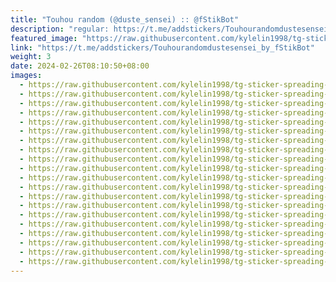 ```yaml
---
title: "Touhou random (@duste_sensei) :: @fStikBot"
description: "regular: https://t.me/addstickers/Touhourandomdustesensei_by_fStikBot"
featured_image: "https://raw.githubusercontent.com/kylelin1998/tg-sticker-spreading-worldwide-images/main/img/ad059190-adc9-4f0e-b034-14be743815e3.jpg"
link: "https://t.me/addstickers/Touhourandomdustesensei_by_fStikBot"
weight: 3
date: 2024-02-26T08:10:50+08:00
images:
  - https://raw.githubusercontent.com/kylelin1998/tg-sticker-spreading-worldwide-images/main/img/ad059190-adc9-4f0e-b034-14be743815e3.jpg
  - https://raw.githubusercontent.com/kylelin1998/tg-sticker-spreading-worldwide-images/main/img/151c93a7-7ecc-4a8e-9178-c83611035995.jpg
  - https://raw.githubusercontent.com/kylelin1998/tg-sticker-spreading-worldwide-images/main/img/49f22412-e7ff-474c-83ca-612e46043b95.jpg
  - https://raw.githubusercontent.com/kylelin1998/tg-sticker-spreading-worldwide-images/main/img/a8628674-3b71-4b00-bd76-b530bfcdd04e.jpg
  - https://raw.githubusercontent.com/kylelin1998/tg-sticker-spreading-worldwide-images/main/img/532a0c92-b53d-48cc-8fca-aea9e2379d53.jpg
  - https://raw.githubusercontent.com/kylelin1998/tg-sticker-spreading-worldwide-images/main/img/5b9801ee-4920-4e6b-bc22-f45efb9aae1e.jpg
  - https://raw.githubusercontent.com/kylelin1998/tg-sticker-spreading-worldwide-images/main/img/4017cb7d-bbf3-46e4-8af8-52bc8ba6f996.jpg
  - https://raw.githubusercontent.com/kylelin1998/tg-sticker-spreading-worldwide-images/main/img/7500f044-e51f-4a52-98f6-adc4e13cc2b7.jpg
  - https://raw.githubusercontent.com/kylelin1998/tg-sticker-spreading-worldwide-images/main/img/ef53000f-db89-4dc0-9581-cbe2934797e1.jpg
  - https://raw.githubusercontent.com/kylelin1998/tg-sticker-spreading-worldwide-images/main/img/9081984e-6fb1-4906-872a-4a304af14848.jpg
  - https://raw.githubusercontent.com/kylelin1998/tg-sticker-spreading-worldwide-images/main/img/9cb851e4-54f1-4e90-83ce-82d42af94eaf.jpg
  - https://raw.githubusercontent.com/kylelin1998/tg-sticker-spreading-worldwide-images/main/img/d2367d40-6434-4d61-b3d2-90e8b4e74c61.jpg
  - https://raw.githubusercontent.com/kylelin1998/tg-sticker-spreading-worldwide-images/main/img/05983227-667a-44fc-88f6-eb9a3e58d9d4.jpg
  - https://raw.githubusercontent.com/kylelin1998/tg-sticker-spreading-worldwide-images/main/img/b83f9ca4-87fd-4643-a054-c58a2835546e.jpg
  - https://raw.githubusercontent.com/kylelin1998/tg-sticker-spreading-worldwide-images/main/img/b161856d-0350-42ef-b224-cba7f69baa5b.jpg
  - https://raw.githubusercontent.com/kylelin1998/tg-sticker-spreading-worldwide-images/main/img/19beda53-a9ec-4890-bf4c-cfeebc34347c.jpg
  - https://raw.githubusercontent.com/kylelin1998/tg-sticker-spreading-worldwide-images/main/img/25231106-fc6c-4bdc-9d71-21d63a51c26a.jpg
  - https://raw.githubusercontent.com/kylelin1998/tg-sticker-spreading-worldwide-images/main/img/7e6c9cf3-5530-4cc0-96c5-d800bb8da5cb.jpg
  - https://raw.githubusercontent.com/kylelin1998/tg-sticker-spreading-worldwide-images/main/img/f6187fa0-3d73-4897-91b6-55906a2f299d.jpg
  - https://raw.githubusercontent.com/kylelin1998/tg-sticker-spreading-worldwide-images/main/img/7e780961-ae33-4a91-8940-5d3a92c3d5fa.jpg
---
```

